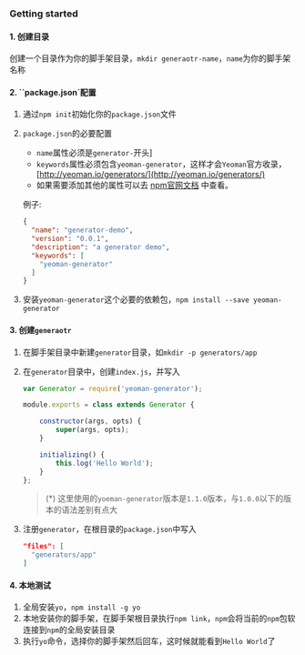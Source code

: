 ### Getting started

#### 1. 创建目录

创建一个目录作为你的脚手架目录，`mkdir generaotr-name`，`name`为你的脚手架名称

#### 2. ``package.json`配置

1. 通过`npm init`初始化你的`package.json`文件

2. `package.json`的必要配置

   - `name`属性必须是`generator-`开头]
   - `keywords`属性必须包含`yeoman-generator`，这样才会`Yeoman`官方收录，[http://yeoman.io/generators/](http://yeoman.io/generators/)
   - 如果需要添加其他的属性可以去 [npm官网文档](https://docs.npmjs.com/files/package.json#files) 中查看。

   例子:

   ```json
   {
     "name": "generator-demo",
     "version": "0.0.1",
     "description": "a generator demo",
     "keywords": [
       "yeoman-generator"
     ]
   }
   ```

3. 安装`yeoman-generator`这个必要的依赖包，`npm install --save yeoman-generator`

#### 3. 创建`generaotr`

1. 在脚手架目录中新建`generator`目录，如`mkdir -p generators/app`

2. 在`generator`目录中，创建`index.js`，并写入

   ```javascript
   var Generator = require('yeoman-generator');

   module.exports = class extends Generator {

       constructor(args, opts) {
           super(args, opts);
       }

       initializing() {
           this.log('Hello World');
       }
   };
   ```

   > (*) 这里使用的`yoeman-generator`版本是`1.1.0`版本，与`1.0.0`以下的版本的语法差别有点大

3. 注册`generator`，在根目录的`package.json`中写入

   ```json
   "files": [
     "generators/app"
   ]
   ```

#### 4. 本地测试

1. 全局安装`yo`，`npm install -g yo`
2. 本地安装你的脚手架，在脚手架根目录执行`npm link`，`npm`会将当前的`npm`包软连接到`npm`的全局安装目录
3. 执行`yo`命令，选择你的脚手架然后回车，这时候就能看到`Hello World`了